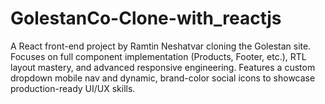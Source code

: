 # GolestanCo-Clone-with_reactjs
A React front-end project by Ramtin Neshatvar cloning the Golestan site. Focuses on full component implementation (Products, Footer, etc.), RTL layout mastery, and advanced responsive engineering. Features a custom dropdown mobile nav and dynamic, brand-color social icons to showcase production-ready UI/UX skills.
